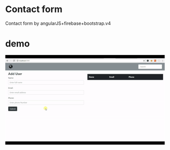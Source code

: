 # Contact form

Contact form by angularJS+firebase+bootstrap.v4

# demo
![Contactdemo](https://github.com/ihrifat2/Contact_form/blob/gh-pages/contact_form.gif)
